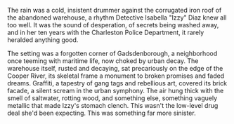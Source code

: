 The rain was a cold, insistent drummer against the corrugated iron roof of the abandoned warehouse, a rhythm Detective Isabella "Izzy" Diaz knew all too well. It was the sound of desperation, of secrets being washed away, and in her ten years with the Charleston Police Department, it rarely heralded anything good.

The setting was a forgotten corner of Gadsdenborough, a neighborhood once teeming with maritime life, now choked by urban decay. The warehouse itself, rusted and decaying, sat precariously on the edge of the Cooper River, its skeletal frame a monument to broken promises and faded dreams. Graffiti, a tapestry of gang tags and rebellious art, covered its brick facade, a silent scream in the urban symphony. The air hung thick with the smell of saltwater, rotting wood, and something else, something vaguely metallic that made Izzy's stomach clench. This wasn't the low-level drug deal she'd been expecting. This was something far more sinister.
